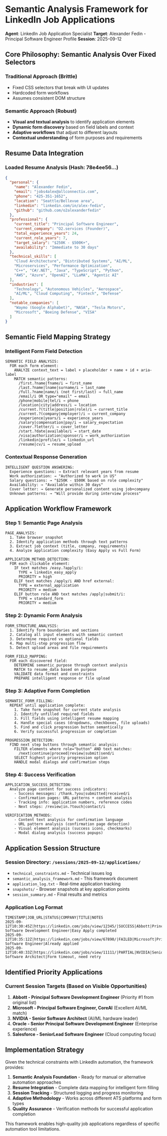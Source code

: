 # Semantic Analysis Framework for LinkedIn Job Applications
**Agent**: LinkedIn Job Application Specialist
**Target**: Alexander Fedin - Principal Software Engineer Profile
**Session**: 2025-09-12

## Core Philosophy: Semantic Analysis Over Fixed Selectors

### Traditional Approach (Brittle)
- Fixed CSS selectors that break with UI updates
- Hardcoded form workflows
- Assumes consistent DOM structure

### Semantic Approach (Robust)
- **Visual and textual analysis** to identify application elements
- **Dynamic form discovery** based on field labels and context
- **Adaptive workflows** that adjust to different layouts
- **Contextual understanding** of form purposes and requirements

## Resume Data Integration

### Loaded Resume Analysis (Hash: 78e4ee56...)
```json
{
  "personal": {
    "name": "Alexander Fedin",
    "email": "jobs4alex@allconnectix.com",
    "phone": "425-351-1652",
    "location": "Seattle/Bellevue area",
    "linkedin": "linkedin.com/in/alex-fedin",
    "github": "github.com/o2alexanderfedin"
  },
  "professional": {
    "current_title": "Principal Software Engineer",
    "current_company": "O2.services (Founder)",
    "total_experience_years": 24,
    "current_role_years": 7,
    "target_salary": "$250K - $500K+",
    "availability": "Immediate to 30 days"
  },
  "technical_skills": [
    "Cloud Architecture", "Distributed Systems", "AI/ML",
    "Microservices", "Performance Optimization", 
    "C++", "C#/.NET", "Java", "TypeScript", "Python",
    "AWS", "Azure", "OpenAI", "LLaMA", "Agentic AI"
  ],
  "industries": [
    "Technology", "Autonomous Vehicles", "Aerospace", 
    "AI/ML", "Cloud Computing", "Fintech", "Defense"
  ],
  "notable_companies": [
    "Waymo (Google Alphabet)", "NASA", "Tesla Motors", 
    "Microsoft", "Boeing Defense", "VISA"
  ]
}
```

## Semantic Field Mapping Strategy

### Intelligent Form Field Detection
```
SEMANTIC FIELD ANALYSIS:
  FOR each form element:
    ANALYZE context_text = label + placeholder + name + id + aria-label
    MATCH semantic patterns:
      /first.?name|fname/i → first_name
      /last.?name|lname|surname/i → last_name
      /full.?name|name/i (not first/last) → full_name
      /email/i OR type="email" → email
      /phone|mobile|tel/i → phone
      /location|city|address/i → location
      /current.?(title|position|role)/i → current_title
      /current.?(company|employer)/i → current_company
      /experience|years/i → experience_years
      /salary|compensation|pay/i → salary_expectation
      /cover.?letter/i → cover_letter
      /start.?date|available/i → start_date
      /visa|authorization|sponsor/i → work_authorization
      /linkedin|profile/i → linkedin_url
      /resume|cv/i → resume_upload
```

### Contextual Response Generation
```
INTELLIGENT QUESTION ANSWERING:
  Experience questions: → Extract relevant years from resume
  Work authorization: → "Authorized to work in US"
  Salary questions: → "$250K - $500K based on role complexity"
  Availability: → "Available within 30 days"
  Cover letter: → Generate personalized content using job+company
  Unknown patterns: → "Will provide during interview process"
```

## Application Workflow Framework

### Step 1: Semantic Page Analysis
```
PAGE_ANALYSIS:
  1. Take browser snapshot
  2. Identify application methods through text patterns
  3. Extract job context (title, company, requirements)
  4. Analyze application complexity (Easy Apply vs Full Form)

APPLICATION_METHOD_DETECTION:
  FOR each clickable element:
    IF text matches /easy.?apply/i:
      TYPE = linkedin_easy_apply
      PRIORITY = high
    ELIF text matches /apply/i AND href external:
      TYPE = external_application
      PRIORITY = medium
    ELIF button role AND text matches /apply|submit/i:
      TYPE = standard_form
      PRIORITY = medium
```

### Step 2: Dynamic Form Analysis
```
FORM_STRUCTURE_ANALYSIS:
  1. Identify form boundaries and sections
  2. Catalog all input elements with semantic context
  3. Determine required vs optional fields
  4. Map multi-step progression flow
  5. Detect upload areas and file requirements

FORM_FIELD_MAPPING:
  FOR each discovered field:
    DETERMINE semantic_purpose through context analysis
    MATCH to resume_data based on purpose
    VALIDATE data format and constraints
    PREPARE intelligent response or file upload
```

### Step 3: Adaptive Form Completion
```
SEMANTIC_FORM_FILLING:
  REPEAT until application_complete:
    1. Take form snapshot for current state analysis
    2. Identify unfilled required fields
    3. Fill fields using intelligent resume mapping
    4. Handle special cases (dropdowns, checkboxes, file uploads)
    5. Find and click progression button semantically
    6. Verify successful progression or completion

PROGRESSION_DETECTION:
  FIND next step buttons through semantic analysis:
    FILTER elements where role="button" AND text matches:
      /next|continue|proceed|review|submit|send/i
    SELECT highest priority progression option
    HANDLE modal dialogs and confirmation steps
```

### Step 4: Success Verification
```
APPLICATION_SUCCESS_DETECTION:
  Analyze page content for success indicators:
    - Success messages: /thank.?you|submitted|received/i
    - Confirmation pages: URL patterns + content analysis
    - Tracking info: application numbers, reference codes
    - Next steps: /review|in.?touch|contact/i

VERIFICATION_METHODS:
    - Content text analysis for confirmation language
    - URL pattern analysis (confirmation page detection)
    - Visual element analysis (success icons, checkmarks)
    - Modal dialog analysis (success popups)
```

## Application Session Structure

### Session Directory: `/sessions/2025-09-12/applications/`
- `technical_constraints.md` - Technical issues log
- `semantic_analysis_framework.md` - This framework document
- `application_log.txt` - Real-time application tracking
- `snapshots/` - Browser snapshots at key application points
- `session_summary.md` - Final results and metrics

### Application Log Format
```
TIMESTAMP|JOB_URL|STATUS|COMPANY|TITLE|NOTES
2025-09-12T10:30:45Z|https://linkedin.com/jobs/view/12345/|SUCCESS|Abbott|Principal Software Development Engineer|Easy Apply completed
2025-09-12T10:35:12Z|https://linkedin.com/jobs/view/67890/|FAILED|Microsoft|Principal Software Engineer|Already applied
2025-09-12T10:40:33Z|https://linkedin.com/jobs/view/11111/|PARTIAL|NVIDIA|Senior Software Architect|Form timeout, need retry
```

## Identified Priority Applications

### Current Session Targets (Based on Visible Opportunities)
1. **Abbott - Principal Software Development Engineer** (Priority #1 from original list)
2. **Microsoft - Principal Software Engineer, CoreAI** (Excellent AI/ML match)
3. **NVIDIA - Senior Software Architect** (AI/ML hardware leader)
4. **Oracle - Senior Principal Software Development Engineer** (Enterprise experience)
5. **Salesforce - SeniorLead Software Engineer** (Cloud computing focus)

## Implementation Strategy

Given the technical constraints with LinkedIn automation, the framework provides:

1. **Semantic Analysis Foundation** - Ready for manual or alternative automation approaches
2. **Resume Integration** - Complete data mapping for intelligent form filling
3. **Session Tracking** - Structured logging and progress monitoring
4. **Adaptive Methodology** - Works across different ATS platforms and form types
5. **Quality Assurance** - Verification methods for successful application completion

This framework enables high-quality job applications regardless of specific automation tool limitations.